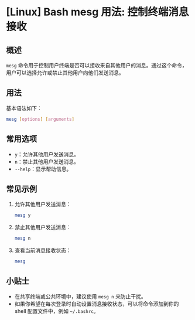 # [Linux] Bash mesg 用法: 控制终端消息接收

## 概述
`mesg` 命令用于控制用户终端是否可以接收来自其他用户的消息。通过这个命令，用户可以选择允许或禁止其他用户向他们发送消息。

## 用法
基本语法如下：
```bash
mesg [options] [arguments]
```

## 常用选项
- `y`：允许其他用户发送消息。
- `n`：禁止其他用户发送消息。
- `--help`：显示帮助信息。

## 常见示例
1. 允许其他用户发送消息：
   ```bash
   mesg y
   ```

2. 禁止其他用户发送消息：
   ```bash
   mesg n
   ```

3. 查看当前消息接收状态：
   ```bash
   mesg
   ```

## 小贴士
- 在共享终端或公共环境中，建议使用 `mesg n` 来防止干扰。
- 如果你希望在每次登录时自动设置消息接收状态，可以将命令添加到你的 shell 配置文件中，例如 `~/.bashrc`。